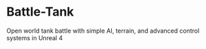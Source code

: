 # Battle-Tank
Open world tank battle with simple AI, terrain, and advanced control systems in Unreal 4
